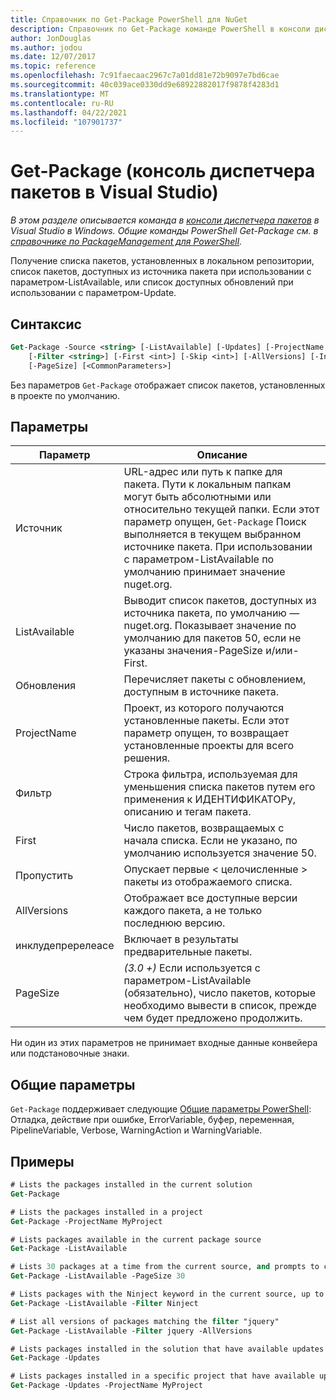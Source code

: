 ```yaml
---
title: Справочник по Get-Package PowerShell для NuGet
description: Справочник по Get-Package команде PowerShell в консоли диспетчера пакетов NuGet в Visual Studio.
author: JonDouglas
ms.author: jodou
ms.date: 12/07/2017
ms.topic: reference
ms.openlocfilehash: 7c91faecaac2967c7a01dd81e72b9097e7bd6cae
ms.sourcegitcommit: 40c039ace0330dd9e68922882017f9878f4283d1
ms.translationtype: MT
ms.contentlocale: ru-RU
ms.lasthandoff: 04/22/2021
ms.locfileid: "107901737"
---
```

# <a name="get-package-package-manager-console-in-visual-studio"></a>Get-Package (консоль диспетчера пакетов в Visual Studio)

*В этом разделе описывается команда в [консоли диспетчера пакетов](../../consume-packages/install-use-packages-powershell.md) в Visual Studio в Windows. Общие команды PowerShell Get-Package см. в [справочнике по PackageManagement для PowerShell](/powershell/module/packagemanagement).*

Получение списка пакетов, установленных в локальном репозитории, список пакетов, доступных из источника пакета при использовании с параметром-ListAvailable, или список доступных обновлений при использовании с параметром-Update.

## <a name="syntax"></a>Синтаксис

```ps
Get-Package -Source <string> [-ListAvailable] [-Updates] [-ProjectName <string>]
    [-Filter <string>] [-First <int>] [-Skip <int>] [-AllVersions] [-IncludePrerelease]
    [-PageSize] [<CommonParameters>]
```

Без параметров `Get-Package` отображает список пакетов, установленных в проекте по умолчанию.

## <a name="parameters"></a>Параметры

| Параметр | Описание |
| --- | --- |
| Источник | URL-адрес или путь к папке для пакета. Пути к локальным папкам могут быть абсолютными или относительно текущей папки. Если этот параметр опущен, `Get-Package` Поиск выполняется в текущем выбранном источнике пакета. При использовании с параметром-ListAvailable по умолчанию принимает значение nuget.org. |
| ListAvailable | Выводит список пакетов, доступных из источника пакета, по умолчанию — nuget.org. Показывает значение по умолчанию для пакетов 50, если не указаны значения-PageSize и/или-First. |
| Обновления | Перечисляет пакеты с обновлением, доступным в источнике пакета. |
| ProjectName | Проект, из которого получаются установленные пакеты. Если этот параметр опущен, то возвращает установленные проекты для всего решения. |
| Фильтр | Строка фильтра, используемая для уменьшения списка пакетов путем его применения к ИДЕНТИФИКАТОРу, описанию и тегам пакета. |
| First | Число пакетов, возвращаемых с начала списка. Если не указано, по умолчанию используется значение 50. |
| Пропустить | Опускает первые &lt; целочисленные &gt; пакеты из отображаемого списка.  |
| AllVersions | Отображает все доступные версии каждого пакета, а не только последнюю версию. |
| инклудепререлеасе | Включает в результаты предварительные пакеты. |
| PageSize | *(3.0 +)* Если используется с параметром-ListAvailable (обязательно), число пакетов, которые необходимо вывести в список, прежде чем будет предложено продолжить. |

Ни один из этих параметров не принимает входные данные конвейера или подстановочные знаки.

## <a name="common-parameters"></a>Общие параметры

`Get-Package` поддерживает следующие [Общие параметры PowerShell](/powershell/module/microsoft.powershell.core/about/about_commonparameters): Отладка, действие при ошибке, ErrorVariable, буфер, переменная, PipelineVariable, Verbose, WarningAction и WarningVariable.

## <a name="examples"></a>Примеры

```ps
# Lists the packages installed in the current solution
Get-Package

# Lists the packages installed in a project
Get-Package -ProjectName MyProject

# Lists packages available in the current package source
Get-Package -ListAvailable

# Lists 30 packages at a time from the current source, and prompts to continue if more are available
Get-Package -ListAvailable -PageSize 30

# Lists packages with the Ninject keyword in the current source, up to 50
Get-Package -ListAvailable -Filter Ninject

# List all versions of packages matching the filter "jquery"
Get-Package -ListAvailable -Filter jquery -AllVersions

# Lists packages installed in the solution that have available updates
Get-Package -Updates

# Lists packages installed in a specific project that have available updates
Get-Package -Updates -ProjectName MyProject
```
